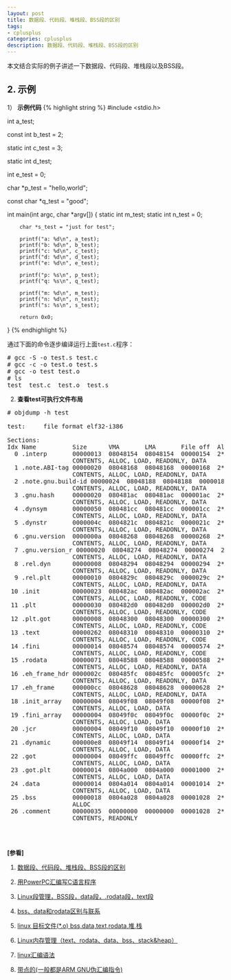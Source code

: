 ```yaml
---
layout: post
title: 数据段、代码段、堆栈段、BSS段的区别
tags:
- cplusplus
categories: cplusplus
description: 数据段、代码段、堆栈段、BSS段的区别
---
```



本文结合实际的例子讲述一下数据段、代码段、堆栈段以及BSS段。




<!-- more -->




## 2. 示例

1） **示例代码**
{% highlight string %}
#include <stdio.h>


int a_test;

const int b_test = 2;

static int c_test = 3;

static int d_test;

int e_test = 0;


char *p_test = "hello,world";

const char *q_test = "good";




int main(int argc, char *argv[])
{
        static int m_test;
        static int n_test = 0;

        char *s_test = "just for test";

        printf("a: %d\n", a_test);
        printf("b: %d\n", b_test);
        printf("c: %d\n", c_test);
        printf("d: %d\n", d_test);
        printf("e: %d\n", e_test);

        printf("p: %s\n", p_test);
        printf("q: %s\n", q_test);

        printf("m: %d\n", m_test);
        printf("n: %d\n", n_test);
        printf("s: %s\n", s_test);

        return 0x0;

}
{% endhighlight %}

通过下面的命令逐步编译运行上面```test.c```程序：
<pre>
# gcc -S -o test.s test.c
# gcc -c -o test.o test.s
# gcc -o test test.o
# ls
test  test.c  test.o  test.s
</pre>

2) **查看test可执行文件布局**
<pre>
# objdump -h test

test:     file format elf32-i386

Sections:
Idx Name          Size      VMA       LMA       File off  Algn
  0 .interp       00000013  08048154  08048154  00000154  2**0
                  CONTENTS, ALLOC, LOAD, READONLY, DATA
  1 .note.ABI-tag 00000020  08048168  08048168  00000168  2**2
                  CONTENTS, ALLOC, LOAD, READONLY, DATA
  2 .note.gnu.build-id 00000024  08048188  08048188  00000188  2**2
                  CONTENTS, ALLOC, LOAD, READONLY, DATA
  3 .gnu.hash     00000020  080481ac  080481ac  000001ac  2**2
                  CONTENTS, ALLOC, LOAD, READONLY, DATA
  4 .dynsym       00000050  080481cc  080481cc  000001cc  2**2
                  CONTENTS, ALLOC, LOAD, READONLY, DATA
  5 .dynstr       0000004c  0804821c  0804821c  0000021c  2**0
                  CONTENTS, ALLOC, LOAD, READONLY, DATA
  6 .gnu.version  0000000a  08048268  08048268  00000268  2**1
                  CONTENTS, ALLOC, LOAD, READONLY, DATA
  7 .gnu.version_r 00000020  08048274  08048274  00000274  2**2
                  CONTENTS, ALLOC, LOAD, READONLY, DATA
  8 .rel.dyn      00000008  08048294  08048294  00000294  2**2
                  CONTENTS, ALLOC, LOAD, READONLY, DATA
  9 .rel.plt      00000010  0804829c  0804829c  0000029c  2**2
                  CONTENTS, ALLOC, LOAD, READONLY, DATA
 10 .init         00000023  080482ac  080482ac  000002ac  2**2
                  CONTENTS, ALLOC, LOAD, READONLY, CODE
 11 .plt          00000030  080482d0  080482d0  000002d0  2**4
                  CONTENTS, ALLOC, LOAD, READONLY, CODE
 12 .plt.got      00000008  08048300  08048300  00000300  2**3
                  CONTENTS, ALLOC, LOAD, READONLY, CODE
 13 .text         00000262  08048310  08048310  00000310  2**4
                  CONTENTS, ALLOC, LOAD, READONLY, CODE
 14 .fini         00000014  08048574  08048574  00000574  2**2
                  CONTENTS, ALLOC, LOAD, READONLY, CODE
 15 .rodata       00000071  08048588  08048588  00000588  2**2
                  CONTENTS, ALLOC, LOAD, READONLY, DATA
 16 .eh_frame_hdr 0000002c  080485fc  080485fc  000005fc  2**2
                  CONTENTS, ALLOC, LOAD, READONLY, DATA
 17 .eh_frame     000000cc  08048628  08048628  00000628  2**2
                  CONTENTS, ALLOC, LOAD, READONLY, DATA
 18 .init_array   00000004  08049f08  08049f08  00000f08  2**2
                  CONTENTS, ALLOC, LOAD, DATA
 19 .fini_array   00000004  08049f0c  08049f0c  00000f0c  2**2
                  CONTENTS, ALLOC, LOAD, DATA
 20 .jcr          00000004  08049f10  08049f10  00000f10  2**2
                  CONTENTS, ALLOC, LOAD, DATA
 21 .dynamic      000000e8  08049f14  08049f14  00000f14  2**2
                  CONTENTS, ALLOC, LOAD, DATA
 22 .got          00000004  08049ffc  08049ffc  00000ffc  2**2
                  CONTENTS, ALLOC, LOAD, DATA
 23 .got.plt      00000014  0804a000  0804a000  00001000  2**2
                  CONTENTS, ALLOC, LOAD, DATA
 24 .data         00000014  0804a014  0804a014  00001014  2**2
                  CONTENTS, ALLOC, LOAD, DATA
 25 .bss          00000018  0804a028  0804a028  00001028  2**2
                  ALLOC
 26 .comment      00000035  00000000  00000000  00001028  2**0
                  CONTENTS, READONLY
</pre>




<br />
<br />

**[参看]**

1. [数据段、代码段、堆栈段、BSS段的区别](https://blog.csdn.net/xtydtc/article/details/52900911)

2. [用PowerPC汇编写C语言程序](http://blog.chinaunix.net/uid-20528014-id-376596.html)

3. [Linux段管理，BSS段，data段，.rodata段，text段](https://blog.csdn.net/wdxin1322/article/details/40512071)

4. [bss、data和rodata区别与联系](https://blog.csdn.net/laiqun_ai/article/details/8528366)

5. [linux 目标文件(*.o) bss,data,text,rodata,堆,栈](https://blog.csdn.net/sunny04/article/details/40627311)

6. [Linux内存管理（text、rodata、data、bss、stack&heap）](https://www.cnblogs.com/annie-fun/p/6633531.html?utm_source=itdadao&utm_medium=referral)

7. [linux汇编语法](https://blog.csdn.net/darennet/article/details/41126621)

8. [带点的(一般都是ARM GNU伪汇编指令)](https://blog.csdn.net/qqliyunpeng/article/details/45116615)

<br />
<br />
<br />





